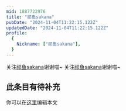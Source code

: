 ```yaml
---
mid: 1887722976
title: "祁鱼sakana"
pubDate: "2024-11-04T11:22:15.122Z"
updatedDate: "2024-11-04T11:22:15.122Z"
profile:
  {
    Nickname: ["祁鱼sakana"],
  }
---
```


关注[祁鱼sakana](https://space.bilibili.com/1887722976)谢谢喵~ 关注[祁鱼sakana](https://space.bilibili.com/1887722976)谢谢喵~

## 此条目有待补充
你可以在[这里](https://github.com/Yuhanawa/VTuber.ICU-Content/edit/master/v/祁鱼sakana/index.md)编辑本文
